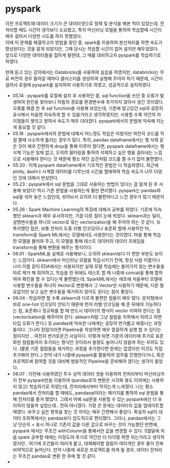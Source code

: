 # pyspark

이전 프로젝트때 데이터 크기가 큰 데이터셋으로 정제 및 분석을 해본 적이 있었는데, 전처리할 때도 시간이 생각보다 소요됐고, 특히 머신러닝 모델을 통하여 학습할때 시간이 매우 걸려서 다양한 시도를 하지 못했었다.  
이때 이 문제를 해결하고자 방법을 찾던 중, spark를 이용하여 분산처리를 하면 속도가 향상된다는 것을 알게 되었지만, 그때 당시는 학습할 시간이 없어 설치만 해두었었다.  
앞으로 다양한 데이터들을 접하게 될텐데, 그 때를 대비하고자 pyspark를 학습하기로 하였다.


현재 듣고 있는 강의에서는 Databricks를 사용하여 실습을 하였지만, databricks는 무료 버전의 경우 들어갈 때마다 클러스터를 생성하여 실행해 주어야 하기 때문에, 시간이 걸려서 로컬에 pyspark를 설치하여 사용하기로 하였고, 성공적으로 설치하였다.  


* 05.14 : pyspark를 로컬에 설치 후 사용하던 중, sql function을 쓰던 중 오류가 발생하여 원인을 찾아보니 하둡의 경로를 환경변수에 추가하지 않아서 생긴 것이였다. 오류를 해결 한 후 sql function을 사용해 보았는데, 기존에 알고있던 sql과 굉장히 유사해서 처음엔 익숙하게 할 수 있을거라고 생각하였지만, 사용할 수록 약간의 차이점들이 쌓이고 쌓여서 속도가 매우 더뎌졌다. pyspark에서의 문법에 익숙해 지는게 중요할 것 같다. 
* 05.18 : pyspark에서의 문법에 대해서 어느정도 학습은 마쳤지만 여전히 코드를 직접 짤때 사소하게 틀리는 경우가 많다. 특히, pandas dataframe에서는 행 삭제 같은 것이 매우 간편하게 drop을 통해 이루어 졌다면, pyspark dataframe에서는 행 삭제 기능은 일체 없고, 오히려 필터링을 통하여 삭제하고 싶은 행을 걸러내는 느낌으로 사용해야 한다는 것 때문에 평소 하던 습관처럼 코드를 짤 수가 없어 불편했다.
* 05.20 : 이제 pyspark dataframe에서 기초적인 문법은 다 학습하였다. 최근에 plotly, dash나 시계열 데이터를 다루는데 시간을 할애하여 학습 속도가 너무 더뎠던 것에 대해서 반성한다. 
* 05.23 : pyspark에서 sql 문법을 그대로 사용하는 방법이 있다는 걸 알게 된 후 사용해 보았다! 역시 기존 문법을 사용하는게 훨씬 편리했다. pyspark는 pandas와 sql을 섞어 놓은 느낌인데, 섞어놔서 오히려 더 불편하다고 느낀 경우가 많기 때문이다.
* 05.26 : Spark Machine Learning의 특징에 대해서 공부를 하였다. 기존에 익숙했던 sklearn과 매우 유사하지만, 가끔 다른 점이 눈에 띄었다. sklearn과는 달리, 설명변수들을 하나의 vector로 묶는 vectorization을 해 주어야 하는 것 같다. 또 특이했던 점은, 보통 전처리 도중 라벨 인코딩이나 표준화 할때 사용하던 fit, transform을 Spark ML에서는 모델에서도 사용한다는 것이였다. fit을 통해 학습한 모델을 불러와 주고, 이 모델을 통해 테스트 데이터의 데이터 프레임을 transform을 통해 변환을 해주는 형식이다.
* 06.01 : SparkML을 실제로 사용해보니, 오히려 sklearn보다 더 편한 부분도 보이는 느낌이다. sklearn에서 머신러닝 모델을 학습시키기 전에, 항상 사람 이름이나 나라 이름 같이 EDA에서는 사용되지만 실제 모델 학습에는 들어가지 않는 변수들을 따로 제거 해 줘야하고, 학습을 한 뒤에도 테스트 할 때 나중에 concat을 통해 합하여야 확인을 할 수 있다는게 불편했는데, SparkML에서는 애초에 처음부터 모델에 사용할 변수들을 하나의 Vector로 변환해서 그 Vector만 사용하기 때문에, 다른 필요없지만 보고 싶은 변수들을 제거하지 않아도 된다는 점이 좋았다.
* 06.04 : 학습하면 할 수록 sklearn과 다르게 불편한 점들이 매우 많다. 문자형에서 바로 one-hot 인코딩이 안되기 때문에 먼저 라벨 인코딩을 해 준 뒤에야 가능하다는 점, 표준화나 정규화를 할 때 반드시 데이터의 형식이 vector 이여야 한다는 점 (vectorization을 해주어야 한다. sklearn처럼 그냥 컬럼을 지목해서 하려고 하면 타입 오류가 뜬다.) 등 pandas에 익숙한 나에게는 굉장히 번거롭고 짜증나는 과정들이다. 그나마 장점이라면 Pipeline을 작성하면 매우 깔끔하게 실행 할 수 있다는 점이지만... 여전히 번거로운건 사실이다. 이렇게 되면 기존의 데이터에 추가로 표준화된 컬럼들까지 추가되는 형식인 것이라서 용량도 늘어나지 않을까 하는 우려도 있다. (물론 기존 컬럼들을 제거하는 과정을 추가한다면 문제는 없겠지만 이것도 직접 추가해야 한다..) 만약 내가 나중에 pyspark를 활용하여 업무를 진행한다거나, 혹은 프로젝트에 참여할 것을 대비해 범용적인 Pipeline을 준비해야 겠다는 생각이 들었다. 
* 06.07 : 이전에 사용하였던 투수 성적 데이터 셋을 이용하여 전처리부터 머신러닝까지 전부 pyspark만을 이용하여 (pandas로의 변환은 시각화 용도 이외에는 사용하지 않고) 학습하기로 하였는데, 전처리에서부터 막히는게 느껴졌다. 나는 평소 pandas에서 전처리를 할 때에도, pandasql이라는 패키지를 통하여 sql 문법을 통해 전처리를 즐겨 했었다. 그래서 아예 sql문을 사용할 수 있는 pyspark에선 더 유리하지 않을까 싶었는데.. 전혀 아니였다. 가장 큰 문제는 데이터의 값을 업데이트할때였다. 바꾸고 싶은 항목을 찾는 것 까지는 매우 간편해서 좋았다. 확실히 sql이 데이터 조회쪽에서는 pandas보다 압도적으로 편리했다. 그러나, pandas에서는 그냥 단순히 = 표시 하나로 기존의 값을 다른 값으로 바꾸는 것이 가능했던 반면에, pyspark 에서는 무조건 withColumn을 통해서만 값을 변경할 수 있다. 5월달에 처음 spark 공부할 때에는 이정도야 추가로 약간만 더 타이핑 하면 되는거라고 생각하였지만.. 여기에 조건들이 여러개 붙고, 대체해야할 컬럼이 여러개인 경우 줄이 진짜 비약적으로 늘어난다. 만약 나중에 새로운 프로젝트를 하게 될 경우, 데이터 전처리는 무조건 pandas로 변환 한 후에 할 것 같다.
* 
